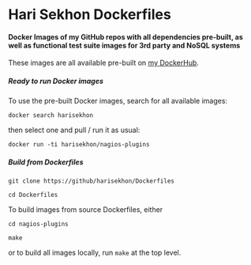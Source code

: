 Hari Sekhon Dockerfiles
=======================

#### Docker Images of my GitHub repos with all dependencies pre-built, as well as functional test suite images for 3rd party and NoSQL systems ####

These images are all available pre-built on [my DockerHub](https://hub.docker.com/u/harisekhon/).

##### Ready to run Docker images #####

To use the pre-built Docker images, search for all available images:

```docker search harisekhon```

then select one and pull / run it as usual:

```docker run -ti harisekhon/nagios-plugins```

##### Build from Dockerfiles #####

```
git clone https://github/harisekhon/Dockerfiles

cd Dockerfiles
```

To build images from source Dockerfiles, either

```
cd nagios-plugins

make
```

or to build all images locally, run ```make``` at the top level.
